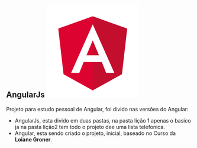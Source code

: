 ## AngularJs ![Imagem do Logo do Angular](./Angular/angular.png)

Projeto para estudo pessoal de Angular, foi divido nas versões do Angular:

- AngularJs, esta divido em duas pastas, na pasta lição 1 apenas o basico ja na pasta lição2 tem todo o     projeto dee uma lista             telefonica.
- Angular, esta sendo criado o projeto, inicial, baseado no Curso da **Loiane Groner**.
